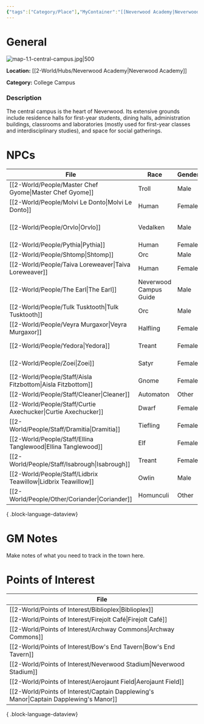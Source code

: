 ```yaml
---
{"tags":["Category/Place"],"MyContainer":"[[Neverwood Academy|Neverwood Academy]]","MyCategory":"College Campus","obsidianUIMode":"preview","image":"map-1.1-central-campus.jpg","dg-publish":true,"dg-path":"World/Places/Central Campus.md","permalink":"/world/places/central-campus/","dgPassFrontmatter":true,"updated":"2025-09-29T14:21:10.000+01:00"}
---
```



# General

![map-1.1-central-campus.jpg|500](/img/user/z_Assets/Campus%20Maps/map-1.1-central-campus.jpg)

**Location:** [[2-World/Hubs/Neverwood Academy\|Neverwood Academy]]

**Category:** College Campus

### Description
The central campus is the heart of Neverwood. Its extensive grounds include residence halls for first-year students, dining halls, administration buildings, classrooms and laboratories (mostly used for first-year classes and interdisciplinary studies), and space for social gatherings.


# NPCs

| File                                                             | Race                   | Gender | Role                       |
| ---------------------------------------------------------------- | ---------------------- | ------ | -------------------------- |
| [[2-World/People/Master Chef Gyome\|Master Chef Gyome]]       | Troll                  | Male   | Head Chef                  |
| [[2-World/People/Molvi Le Donto\|Molvi Le Donto]]             | Human                  | Female | Lab Administrator          |
| [[2-World/People/Orvlo\|Orvlo]]                               | Vedalken               | Male   | General Studies Professor  |
| [[2-World/People/Pythia\|Pythia]]                             | Human                  | Female | Oracle                     |
| [[2-World/People/Shtomp\|Shtomp]]                             | Orc                    | Male   | Coach                      |
| [[2-World/People/Taiva Loreweaver\|Taiva Loreweaver]]         | Human                  | Female | Head Teacher               |
| [[2-World/People/The Earl\|The Earl]]                         | Neverwood Campus Guide | Male   | Butler                     |
| [[2-World/People/Tulk Tusktooth\|Tulk Tusktooth]]             | Orc                    | Male   | Cafe Manager               |
| [[2-World/People/Veyra Murgaxor\|Veyra Murgaxor]]             | Halfling               | Female | Applicant                  |
| [[2-World/People/Yedora\|Yedora]]                             | Treant                 | Female | Grounds Keeper             |
| [[2-World/People/Zoei\|Zoei]]                                 | Satyr                  | Female | Student Life Administrator |
| [[2-World/People/Staff/Aisla Fitzbottom\|Aisla Fitzbottom]]   | Gnome                  | Female | Cafe Manager               |
| [[2-World/People/Staff/Cleaner\|Cleaner]]                     | Automaton              | Other  | Cleaner                    |
| [[2-World/People/Staff/Curtie Axechucker\|Curtie Axechucker]] | Dwarf                  | Female | Tavern Chef                |
| [[2-World/People/Staff/Dramitia\|Dramitia]]                   | Tiefling               | Female | Coach                      |
| [[2-World/People/Staff/Ellina Tanglewood\|Ellina Tanglewood]] | Elf                    | Female | Cafe Manager               |
| [[2-World/People/Staff/Isabrough\|Isabrough]]                 | Treant                 | Female | Head Librarian             |
| [[2-World/People/Staff/Lidbrix Teawillow\|Lidbrix Teawillow]] | Owlin                  | Male   | Dean of Admissions         |
| [[2-World/People/Other/Coriander\|Coriander]]                 | Homunculi              | Other  | Butler                     |

{ .block-language-dataview}

# GM Notes

Make notes of what you need to track in the town here. 


# Points of Interest

| File                                                                                     |
| ---------------------------------------------------------------------------------------- |
| [[2-World/Points of Interest/Biblioplex\|Biblioplex]]                                 |
| [[2-World/Points of Interest/Firejolt Café\|Firejolt Café]]                           |
| [[2-World/Points of Interest/Archway Commons\|Archway Commons]]                       |
| [[2-World/Points of Interest/Bow's End Tavern\|Bow's End Tavern]]                     |
| [[2-World/Points of Interest/Neverwood Stadium\|Neverwood Stadium]]                   |
| [[2-World/Points of Interest/Aerojaunt Field\|Aerojaunt Field]]                       |
| [[2-World/Points of Interest/Captain Dapplewing's Manor\|Captain Dapplewing's Manor]] |

{ .block-language-dataview}

